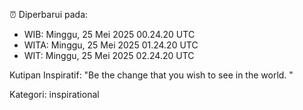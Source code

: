 ⏰ Diperbarui pada:
- WIB: Minggu, 25 Mei 2025 00.24.20 UTC
- WITA: Minggu, 25 Mei 2025 01.24.20 UTC
- WIT: Minggu, 25 Mei 2025 02.24.20 UTC

Kutipan Inspiratif:
"Be the change that you wish to see in the world. "


Kategori: inspirational

